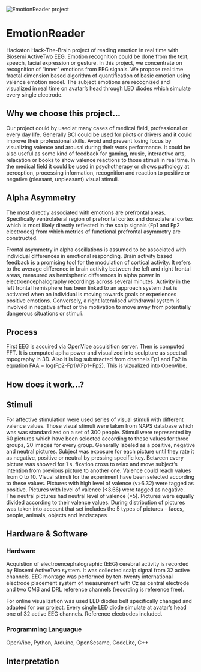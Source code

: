 ![EmotionReader project](https://github.com/neuropacabra/EmotionReader/blob/doc/logo.png?raw=true)

# EmotionReader
Hackaton Hack-The-Brain project of reading emotion in real time with Biosemi ActiveTwo EEG.
Emotion recognition could be done from the text, speech, facial expression or gesture. In this project, we concentrate on recognition of “inner” emotions from EEG signals. We propose real time fractal dimension based algorithm of quantification of basic emotion using valence emotion model. The subject emotions are recognized and visualized in real time on avatar’s head through LED diodes which simulate every single electrode.

## Why we choose this project...
Our project could by used at many cases of medical field, professional or every day life. Generally BCI could be used for pilots or drivers and it could improve their professional skills. Avoid and prevent losing focus by visualizing valence and arousal during their work performance. It could be also useful as some kind of feedback for gaming, music, interactive arts, relaxation or books to show valence reactions to those stimuli in real time. In the medical field it could be used in psychotherapy or shows pathology at perception, processing information, recognition and reaction to positive or negative (pleasant, unpleasant) visual stimuli.

## Alpha Asymmetry
The most directly associated with emotions are prefrontal areas. Specifically ventrolateral region of prefrontal cortex and dorsolateral cortex which is most likely directly reflected in the scalp signals (Fp1 and Fp2 electrodes) from which metrics of functional prefrontal asymmetry are constructed. 

Frontal asymmetry in alpha oscillations is assumed to be associated with individual differences in emotional responding. Brain activity based feedback is a promising tool for the modulation of cortical activity. It refers to the average difference in brain activity between the left and right frontal areas, measured as hemispheric differences in alpha power in electroencephalography recordings across several minutes.  Activity in the left frontal hemisphere has been linked to an approach system that is activated when an individual is moving towards goals or experiences positive emotions. Conversely, a right lateralised withdrawal system is involved in negative affect or the motivation to move away from potentially dangerous situations or stimuli.
 

## Process
First EEG is accuired via OpenVibe accuisition server. Then is computed FFT. It is computed aplha power and visualized into sculpture as spectral topography in 3D. Also it is log substracted from channels Fp1 and Fp2 in equation FAA = log(Fp2-Fp1)/(Fp1+Fp2). This is vizualized into OpenVibe.

## How does it work...?

## Stimuli
For affective stimulation were used series of visual stimuli with different valence values. Those visual stimuli were taken from NAPS database which was was standardized on a set of 300 people. Stimuli were represented by 60 pictures which have been selected according to these values for three groups, 20 images for every group. Generally labeled as a positive, negative and neutral pictures. Subject was exposure for each picture until they rate it as negative, positive or neutral by pressing specific key. Between every picture was showed for 1 s. fixation cross to relax and move subject’s intention from previous picture to another one. 
Valence could reach values from 0 to 10. Visual stimuli for the experiment have been selected according to these values. Pictures with high level of valence (v>6.32) were tagged as positive. Pictures with level of valence (<3.66) were tagged as negative. The neutral pictures had neutral level of valence (=5). Pictures were equally divided according to their valence values. During distribution of pictures was taken into account that set includes the 5 types of pictures – faces, people, animals, objects and landscapes

## Hardware & Software
### Hardware
Acquistion of electroencephalographic (EEG) cerebral activity is recorded by Biosemi ActiveTwo system. It was collected scalp signal from 32 active channels. EEG montage was performed by ten-twenty international electrode placement system of measurement with Cz as central electrode and two CMS and DRL reference channels (recording is reference free). 

For online visualization was used LED diodes belt specifically changed and adapted for our project. Every single LED diode simulate at avatar’s head one of 32 active EEG channels. Reference electrodes included.

### Programming Languague
OpenVibe, Python, Arduino, OpenSesame, CodeLite, C++ 

## Interpretation


